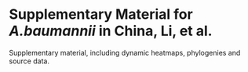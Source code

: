 # Supplementary Material for *A.baumannii* in China, Li, et al.
Supplementary material, including dynamic heatmaps, phylogenies and source data.
